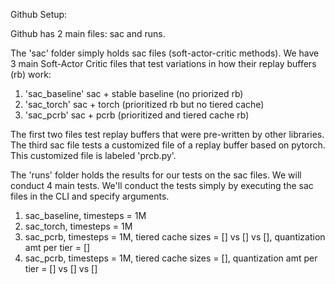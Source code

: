 Github Setup:

Github has 2 main files: sac and runs.

The 'sac' folder simply holds sac files (soft-actor-critic methods).
We have 3 main Soft-Actor Critic files that test variations in how their replay buffers (rb) work:
1. 'sac_baseline'   sac + stable baseline (no priorized rb)                         
2. 'sac_torch'      sac + torch (prioritized rb but no tiered cache)                
3. 'sac_pcrb'       sac + pcrb (prioritized and tiered cache rb)         

The first two files test replay buffers that were pre-written by other libraries.
The third sac file tests a customized file of a replay buffer based on pytorch.
This customized file is labeled 'prcb.py'.

The 'runs' folder holds the results for our tests on the sac files.  We will conduct 4 main tests.
We'll conduct the tests simply by executing the sac files in the CLI and specify arguments.
1. sac_baseline, timesteps = 1M
2. sac_torch, timesteps = 1M
3. sac_pcrb, timesteps = 1M, tiered cache sizes = [] vs [] vs [], quantization amt per tier = []
4. sac_pcrb, timesteps = 1M, tiered cache sizes = [], quantization amt per tier = [] vs [] vs []

